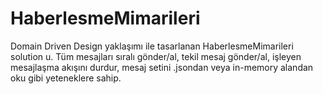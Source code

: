 # HaberlesmeMimarileri
Domain Driven Design yaklaşımı ile tasarlanan HaberlesmeMimarileri solution u. Tüm mesajları sıralı gönder/al, tekil mesaj gönder/al, işleyen mesajlaşma akışını durdur, mesaj setini .jsondan veya in-memory alandan oku gibi yeteneklere sahip.
